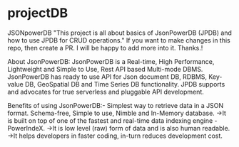 # projectDB
JSONpowerDB
"This project is all about basics of JsonPowerDB (JPDB) and how to use JPDB for CRUD operations."
If you want to make changes in this repo, then create a PR. I will be happy to add more into it. Thanks.!

About JsonPowerDB:
JsonPowerDB is a Real-time, High Performance, Lightweight and Simple to Use, Rest API based Multi-mode DBMS. JsonPowerDB has ready to use API for Json document DB, RDBMS, Key-value DB, GeoSpatial DB and Time Series DB functionality. JPDB supports and advocates for true serverless and pluggable API development.

Benefits of using JsonPowerDB:-
Simplest way to retrieve data in a JSON format.
Schema-free, Simple to use, Nimble and In-Memory database.
->It is built on top of one of the fastest and real-time data indexing engine - PowerIndeX.
->It is low level (raw) form of data and is also human readable.
->It helps developers in faster coding, in-turn reduces development cost.
